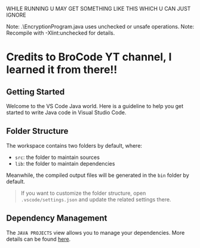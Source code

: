 WHILE RUNNING U MAY GET SOMETHING LIKE THIS WHICH U CAN JUST IGNORE

Note: .\EncryptionProgram.java uses unchecked or unsafe operations.
Note: Recompile with -Xlint:unchecked for details.

# Credits to BroCode YT channel, I learned it from there!!


## Getting Started

Welcome to the VS Code Java world. Here is a guideline to help you get started to write Java code in Visual Studio Code.

## Folder Structure

The workspace contains two folders by default, where:

- `src`: the folder to maintain sources
- `lib`: the folder to maintain dependencies

Meanwhile, the compiled output files will be generated in the `bin` folder by default.

> If you want to customize the folder structure, open `.vscode/settings.json` and update the related settings there.

## Dependency Management

The `JAVA PROJECTS` view allows you to manage your dependencies. More details can be found [here](https://github.com/microsoft/vscode-java-dependency#manage-dependencies).
